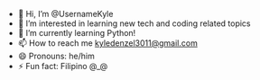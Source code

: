 - 👋 Hi, I’m @UsernameKyle
- 👀 I’m interested in learning new tech and coding related topics
- 🌱 I’m currently learning Python!
- 📫 How to reach me kyledenzel3011@gmail.com
- 😄 Pronouns: he/him
- ⚡ Fun fact: Filipino @_@

<!---
UsernameKyle/UsernameKyle is a ✨ special ✨ repository because its `README.md` (this file) appears on your GitHub profile.
You can click the Preview link to take a look at your changes.
--->
